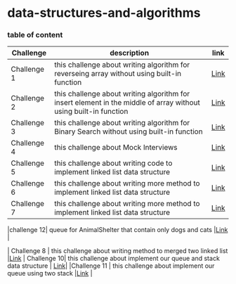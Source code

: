 # data-structures-and-algorithms

### table of content




| Challenge   |   description           | link                             |
|-------------   |-------------|----------------------------------------------|
| Challenge 1  | this challenge about writing algorithm for reverseing array without using built-in  function | [Link](array-reverse/array-reverse.md)       |
| Challenge 2    |this challenge about writing algorithm for insert element in the middle of array without using built-in  function             | [Link](insertShiftArray/insertShiftArray.md) |
| Challenge 3 | this challenge about writing algorithm for Binary Search without using built-in  function            | [Link](BinarySearch/BinarySearch.md)         |
| Challenge 4 | this challenge about Mock Interviews  |[Link](Challenge4/challenge.md)              |
| Challenge 5 | this challenge about writing code to implement linked list data structure  | [Link](challenge5/linkedlist.md)             |
| Challenge 6 | this challenge about writing more method to implement linked list data structure|[Link](./challenge6/linkedList2.md)|
| Challenge 7 | this challenge about writing more method to implement linked list data structure|[Link](./challenge7/readme.md)|

            
|challenge 12| queue for AnimalShelter that contain only dogs and cats |[Link](./challenge12/readme.md)    |

| Challenge 8 | this challenge about writing method to merged two linked list |[Link](./challenge8/readme.md)
| Challenge 10| this challenge about implement our queue and stack data structure  | [Link](./challenge10/readme.md)|
|Challenge 11 | this challenge about implement our queue using two stack |[Link](./challenge10/readme.md)                 |

